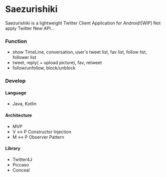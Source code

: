 # Saezurishiki

Saezurishiki is a lightweight Twitter Client Application for Android![WIP]
Not apply Twitter New API...

### Function
+ show TimeLine, conversation, user's tweet list, fav list, follow list, follower list
+ tweet, reply( + upload picture), fav, retweet
+ follow/unfollow, block/unblock

### Develop
#### Language
+ Java, Kotlin

#### Architecture
+ MVP
+ V ↔ P Constructor Injection
+ M ↔ P Observer Pattern

#### Library
+ Twitter4J
+ Piccaso
+ Conceal
